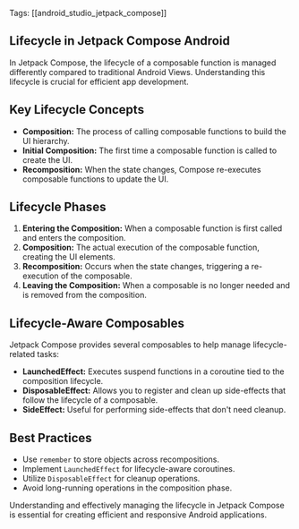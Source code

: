 Tags: [[android_studio_jetpack_compose]]

## Lifecycle in Jetpack Compose Android

In Jetpack Compose, the lifecycle of a composable function is managed differently compared to traditional Android Views. Understanding this lifecycle is crucial for efficient app development.

## Key Lifecycle Concepts

- **Composition:** The process of calling composable functions to build the UI hierarchy.
- **Initial Composition:** The first time a composable function is called to create the UI.
- **Recomposition:** When the state changes, Compose re-executes composable functions to update the UI.

## Lifecycle Phases

1. **Entering the Composition:** When a composable function is first called and enters the composition.
2. **Composition:** The actual execution of the composable function, creating the UI elements.
3. **Recomposition:** Occurs when the state changes, triggering a re-execution of the composable.
4. **Leaving the Composition:** When a composable is no longer needed and is removed from the composition.

## Lifecycle-Aware Composables

Jetpack Compose provides several composables to help manage lifecycle-related tasks:

- **LaunchedEffect:** Executes suspend functions in a coroutine tied to the composition lifecycle.
- **DisposableEffect:** Allows you to register and clean up side-effects that follow the lifecycle of a composable.
- **SideEffect:** Useful for performing side-effects that don't need cleanup.

## Best Practices

- Use `remember` to store objects across recompositions.
- Implement `LaunchedEffect` for lifecycle-aware coroutines.
- Utilize `DisposableEffect` for cleanup operations.
- Avoid long-running operations in the composition phase.

Understanding and effectively managing the lifecycle in Jetpack Compose is essential for creating efficient and responsive Android applications.
